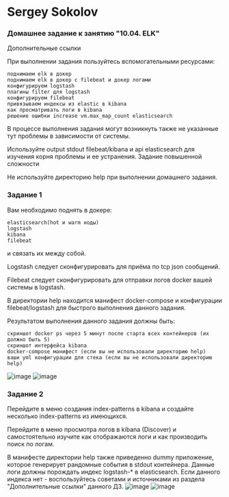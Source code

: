 # Sergey Sokolov
### Домашнее задание к занятию "10.04. ELK"
Дополнительные ссылки

При выполнении задания пользуйтесь вспомогательными ресурсами:

    поднимаем elk в докер
    поднимаем elk в докер с filebeat и докер логами
    конфигурируем logstash
    плагины filter для logstash
    конфигурируем filebeat
    привязываем индексы из elastic в kibana
    как просматривать логи в kibana
    решение ошибки increase vm.max_map_count elasticsearch

В процессе выполнения задания могут возникнуть также не указанные тут проблемы в зависимости от системы.

Используйте output stdout filebeat/kibana и api elasticsearch для изучения корня проблемы и ее устранения.
Задание повышенной сложности

Не используйте директорию help при выполнении домашнего задания.
### Задание 1

Вам необходимо поднять в докере:

    elasticsearch(hot и warm ноды)
    logstash
    kibana
    filebeat

и связать их между собой.

Logstash следует сконфигурировать для приёма по tcp json сообщений.

Filebeat следует сконфигурировать для отправки логов docker вашей системы в logstash.

В директории help находится манифест docker-compose и конфигурации filebeat/logstash для быстрого выполнения данного задания.

Результатом выполнения данного задания должны быть:

    скриншот docker ps через 5 минут после старта всех контейнеров (их должно быть 5)
    скриншот интерфейса kibana
    docker-compose манифест (если вы не использовали директорию help)
    ваши yml конфигурации для стека (если вы не использовали директорию help)
![image](https://user-images.githubusercontent.com/93119897/201173524-05020b58-539a-4de7-9cb2-28f70831b6af.png)
![image](https://user-images.githubusercontent.com/93119897/201173562-8e26acf3-b883-4b91-ae86-d48ed5643709.png)


### Задание 2

Перейдите в меню создания index-patterns в kibana и создайте несколько index-patterns из имеющихся.

Перейдите в меню просмотра логов в kibana (Discover) и самостоятельно изучите как отображаются логи и как производить поиск по логам.

В манифесте директории help также приведенно dummy приложение, которое генерирует рандомные события в stdout контейнера. Данные логи должны порождать индекс logstash-* в elasticsearch. Если данного индекса нет - воспользуйтесь советами и источниками из раздела "Дополнительные ссылки" данного ДЗ.
![image](https://user-images.githubusercontent.com/93119897/201173692-03b90b02-d36e-47a8-9d27-f9a5833557d5.png)
![image](https://user-images.githubusercontent.com/93119897/201173852-9c8da7c0-6461-42b1-9a24-9929b59169bb.png)

